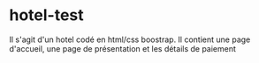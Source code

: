 # hotel-test
Il s'agit d'un hotel codé en html/css boostrap. Il contient une page d'accueil, une page de présentation et les détails de paiement
